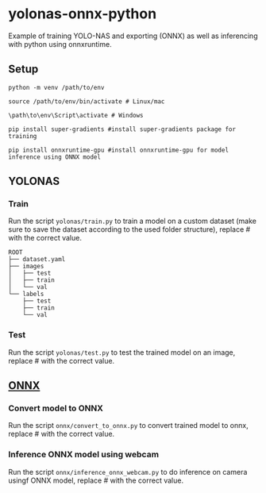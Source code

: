 # yolonas-onnx-python
Example of training YOLO-NAS and exporting (ONNX) as well as inferencing with python using onnxruntime.

## Setup

```
python -m venv /path/to/env

source /path/to/env/bin/activate # Linux/mac

\path\to\env\Script\activate # Windows
```
```
pip install super-gradients #install super-gradients package for training
```
```
pip install onnxruntime-gpu #install onnxruntime-gpu for model inference using ONNX model
```
## YOLONAS
### Train
Run the script `yolonas/train.py` to train a model on a custom dataset (make sure to save the dataset according to the used folder structure), replace # with the correct value.

```
ROOT 
├── dataset.yaml
├── images
│   ├── test
│   ├── train
│   └── val
└── labels
    ├── test
    ├── train
    └── val
```

### Test
Run the script `yolonas/test.py` to test the trained model on an image, replace # with the correct value.

## <a href="https://github.com/Deci-AI/super-gradients/blob/master/documentation/source/models_export.md">ONNX</a>  
### Convert model to ONNX
Run the script `onnx/convert_to_onnx.py` to convert trained model to onnx, replace # with the correct value.
### Inference ONNX model using webcam
Run the script `onnx/inference_onnx_webcam.py` to do inference on camera usingf ONNX model, replace # with the correct value.
